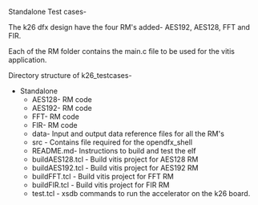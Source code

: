 Standalone Test cases-

The k26 dfx design have the four RM's added- AES192, AES128, FFT and FIR.

Each of the RM folder contains the main.c file to be used for the vitis application.

Directory structure of k26_testcases-

* Standalone
	* AES128- RM code
	* AES192- RM code
	* FFT- RM code
	* FIR- RM code
	* data- Input and output data reference files for all the RM's
	* src - Contains file required for the opendfx_shell
	* README.md- Instructions to build and test the elf
	* buildAES128.tcl - Build vitis project for AES128 RM
	* buildAES192.tcl - Build vitis project for AES192 RM
	* buildFFT.tcl - Build vitis project for FFT RM
	* buildFIR.tcl - Build vitis project for FIR RM
	* test.tcl - xsdb commands to run the accelerator on the k26 board. 
